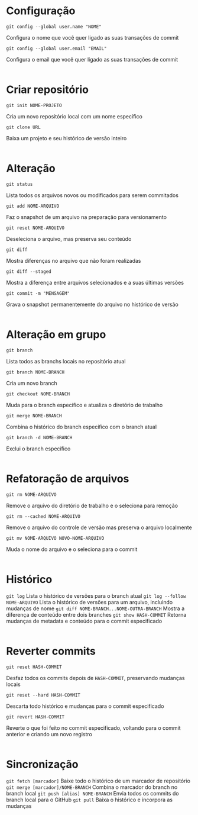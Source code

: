# Configuração

```git config --global user.name "NOME"```

Configura o nome que você quer ligado as suas transações de
commit

```git config --global user.email "EMAIL"```

Configura o email que você quer ligado as suas transações de commit
<br><br>

# Criar repositório

```git init NOME-PROJETO```

Cria um novo repositório local com um nome específico

```git clone URL```

Baixa um projeto e seu histórico de versão inteiro
<br><br>

# Alteração

```git status```

Lista todos os arquivos novos ou modificados para serem commitados

```git add NOME-ARQUIVO```

Faz o snapshot de um arquivo na preparação para versionamento

```git reset NOME-ARQUIVO```

Deseleciona o arquivo, mas preserva seu conteúdo

```git diff```

Mostra diferenças no arquivo que não foram realizadas

```git diff --staged```

Mostra a diferença entre arquivos selecionados e a suas últimas
versões

```git commit -m "MENSAGEM"```

Grava o snapshot permanentemente do arquivo no histórico de versão
<br><br>

# Alteração em grupo

```git branch```

Lista todos as branchs locais no repositório atual

```git branch NOME-BRANCH```

Cria um novo branch

```git checkout NOME-BRANCH```

Muda para o branch específico e atualiza o diretório de trabalho

```git merge NOME-BRANCH```

Combina o histórico do branch específico com o branch atual

```git branch -d NOME-BRANCH```

Exclui o branch específico
<br><br>

# Refatoração de arquivos

```git rm NOME-ARQUIVO```

Remove o arquivo do diretório de trabalho e o seleciona para remoção

```git rm --cached NOME-ARQUIVO```

Remove o arquivo do controle de versão mas preserva o arquivo
localmente

```git mv NOME-ARQUIVO NOVO-NOME-ARQUIVO```

Muda o nome do arquivo e o seleciona para o commit
<br><br>

# Histórico

```git log```
Lista o histórico de versões para o branch atual
```git log --follow NOME-ARQUIVO```
Lista o histórico de versões para um arquivo, incluindo mudanças de
nome
```git diff NOME-BRANCH...NOME-OUTRA-BRANCH```
Mostra a diferença de conteúdo entre dois branches
```git show HASH-COMMIT```
Retorna mudanças de metadata e conteúdo para o commit especificado
<br><br>

# Reverter commits


```git reset HASH-COMMIT```

Desfaz todos os commits depois de `HASH-COMMIT`, preservando
mudanças locais

```git reset --hard HASH-COMMIT```

Descarta todo histórico e mudanças para o commit especificado

```git revert HASH-COMMIT ```

Reverte o que foi feito no commit especificado, voltando para o commit anterior e criando um novo registro
<br><br>

# Sincronização

```git fetch [marcador]```
Baixe todo o histórico de um marcador de repositório
```git merge [marcador]/NOME-BRANCH```
Combina o marcador do branch no branch local
```git push [alias] NOME-BRANCH```
Envia todos os commits do branch local para o GitHub
```git pull```
Baixa o histórico e incorpora as mudanças
